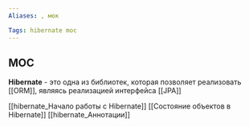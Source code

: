 ```yaml
---
Aliases: , мок

Tags: hibernate moc
---
```

## MOC


**Hibernate** - это одна из библиотек, которая позволяет реализовать [[ORM]], являясь реализацией интерфейса [[JPA]]

[[hibernate_Начало работы с Hibernate]]
[[Состояние объектов в Hibernate]]
[[hibernate_Аннотации]] 











